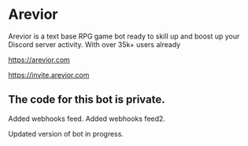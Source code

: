 # Arevior
Arevior is a text base RPG game bot ready to skill up and boost up your Discord server activity. With over 35k+ users already

https://arevior.com

https://invite.arevior.com
## The code for this bot is private.

Added webhooks feed.
Added webhooks feed2.

Updated version of bot in progress.
